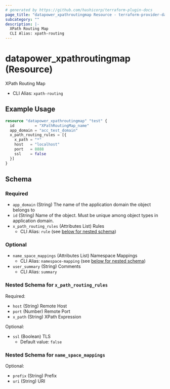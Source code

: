 ```yaml
---
# generated by https://github.com/hashicorp/terraform-plugin-docs
page_title: "datapower_xpathroutingmap Resource - terraform-provider-datapower"
subcategory: ""
description: |-
  XPath Routing Map
  CLI Alias: xpath-routing
---
```


# datapower_xpathroutingmap (Resource)

XPath Routing Map
  - CLI Alias: `xpath-routing`

## Example Usage

```terraform
resource "datapower_xpathroutingmap" "test" {
  id         = "XPathRoutingMap_name"
  app_domain = "acc_test_domain"
  x_path_routing_rules = [{
    x_path = "*"
    host   = "localhost"
    port   = 8888
    ssl    = false
  }]
}
```

<!-- schema generated by tfplugindocs -->
## Schema

### Required

- `app_domain` (String) The name of the application domain the object belongs to
- `id` (String) Name of the object. Must be unique among object types in application domain.
- `x_path_routing_rules` (Attributes List) Rules
  - CLI Alias: `rule` (see [below for nested schema](#nestedatt--x_path_routing_rules))

### Optional

- `name_space_mappings` (Attributes List) Namespace Mappings
  - CLI Alias: `namespace-mapping` (see [below for nested schema](#nestedatt--name_space_mappings))
- `user_summary` (String) Comments
  - CLI Alias: `summary`

<a id="nestedatt--x_path_routing_rules"></a>
### Nested Schema for `x_path_routing_rules`

Required:

- `host` (String) Remote Host
- `port` (Number) Remote Port
- `x_path` (String) XPath Expression

Optional:

- `ssl` (Boolean) TLS
  - Default value: `false`


<a id="nestedatt--name_space_mappings"></a>
### Nested Schema for `name_space_mappings`

Optional:

- `prefix` (String) Prefix
- `uri` (String) URI
